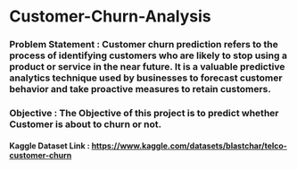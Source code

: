 # Customer-Churn-Analysis
### Problem Statement : Customer churn prediction refers to the process of identifying customers who are likely to stop using a product or service in the near future. It is a valuable predictive analytics technique used by businesses to forecast customer behavior and take proactive measures to retain customers.
### Objective : The Objective of this project is to predict whether Customer is about to churn or not.

#### Kaggle Dataset Link : https://www.kaggle.com/datasets/blastchar/telco-customer-churn

